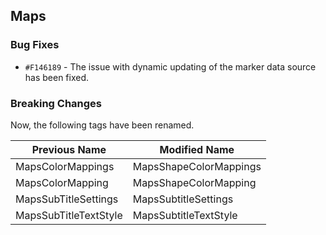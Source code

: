 ## Maps

### Bug Fixes

- `#F146189` - The issue with dynamic updating of the marker data source has been fixed.

### Breaking Changes

Now, the following tags have been renamed.

| Previous Name                   |   Modified Name             |
|---------------------------------|-----------------------------|
| MapsColorMappings               |   MapsShapeColorMappings    |
| MapsColorMapping                |   MapsShapeColorMapping     |
| MapsSubTitleSettings            |   MapsSubtitleSettings      |
| MapsSubTitleTextStyle           |   MapsSubtitleTextStyle     |
